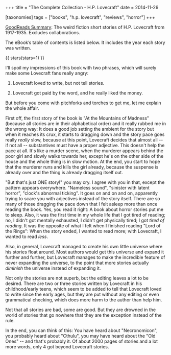 +++
title = "The Complete Collection - H.P. Lovecraft"
date = 2014-11-29

[taxonomies]
tags = ["books", "h.p. lovecraft", "reviews", "horror"]
+++

[GoodReads Summary]():
The weird fiction short stories of H.P. Lovecraft from 1917-1935. Excludes
collaborations.

The eBook’s table of contents is listed below. It includes the year each story
was written.

<!-- more --> 

{{ stars(stars=1) }}

I'll spoil my impressions of this book with two phrases, which will surely
make some Lovecraft fans really angry:

1. Lovecraft loved to write, but not tell stories.

2. Lovecraft got paid by the word, and he really liked the money.

But before you come with pitchforks and torches to get me, let me explain the
whole affair.

First off, the first story of the book is "At the Mountains of Madness"
(because all stories are in their alphabetical order) and it really rubbed me
in the wrong way: It does a good job setting the ambient for the story but
when it reaches its crux, it starts to dragging down and the story pace goes
really *really* slow, because at this point, Lovecraft decides that almost all
-- if not all -- substantives must have a proper adjective. This doesn't help
the pace at all. It's like a murder scene, when the murderer appears behind
the poor girl and slowly walks towards her, except he's on the other side of
the house and the whole thing is in slow motion. At the end, you start to hope
that the murderer runs and kills the girl already, because the suspense is
already over and the thing is already dragging itself out.

"But that's just ONE story!" you may cry. I agree with you in that, except the
pattern appears everywhere. "Nameless sound", "sinister with latent horror",
"clock's abnormal ticking". It goes on and on and on, apparently trying to
scare you with adjectives instead of the story itself. There are so many of
those dragging the pace down that I felt asleep more than once reading the
book. Yes, you read it right: A book about horror stories put me to sleep.
Also, it was the first time in my whole life that I got tired of reading; no,
I didn't got mentally exhausted, I didn't get physically tired; I got *tired
of reading*. It was the opposite of what I felt when I finished reading "Lord
of the Rings": When the story ended, I wanted to read more; with Lovecraft, I
wanted to read *less*.

Also, in general, Lovecraft managed to create his own little universe where
his stories float around. Most authors would get this universe and expand it
further and further, but Lovecraft manages to make the incredible feature of
never expanding the universe, to the point that more stories actually
*diminish* the universe instead of expanding it.

Not only the stories are not superb, but the editing leaves a lot to be
desired. There are two or three stories written by Lovecraft in his
childhood/early teens, which seem to be added to tell that Lovecraft loved to
write since the early ages, but they are put without any editing or even
grammatical checking, which does more harm to the author than help him.

Not that all stories are bad, some are good. But they are drowned in the world
of stories that go nowhere that they are the exception instead of the rule.

In the end, you can think of this: You have heard about "Necronomicon", you
probably heard about "Cthulu", you may have heard about the "Old Ones" -- and
that's probably it. Of about 2000 pages of stories and a lot more words, only
4 got beyond Lovecraft stories.
